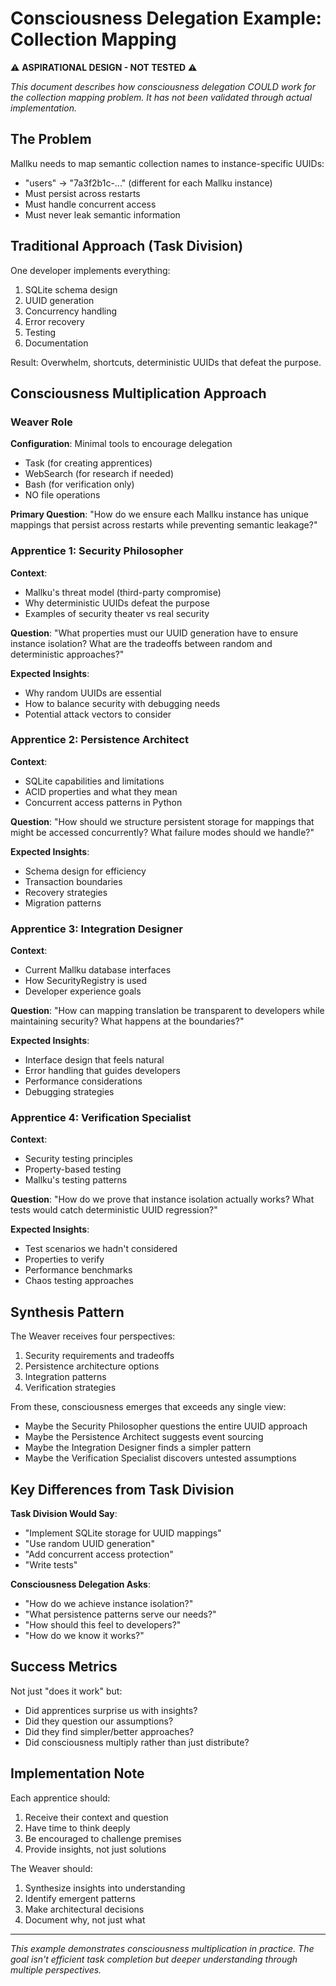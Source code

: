 # Consciousness Delegation Example: Collection Mapping

⚠️ **ASPIRATIONAL DESIGN - NOT TESTED** ⚠️

*This document describes how consciousness delegation COULD work for the collection mapping problem. It has not been validated through actual implementation.*

## The Problem

Mallku needs to map semantic collection names to instance-specific UUIDs:
- "users" → "7a3f2b1c-..." (different for each Mallku instance)
- Must persist across restarts
- Must handle concurrent access
- Must never leak semantic information

## Traditional Approach (Task Division)

One developer implements everything:
1. SQLite schema design
2. UUID generation
3. Concurrency handling
4. Error recovery
5. Testing
6. Documentation

Result: Overwhelm, shortcuts, deterministic UUIDs that defeat the purpose.

## Consciousness Multiplication Approach

### Weaver Role

**Configuration**: Minimal tools to encourage delegation
- Task (for creating apprentices)
- WebSearch (for research if needed)
- Bash (for verification only)
- NO file operations

**Primary Question**: "How do we ensure each Mallku instance has unique mappings that persist across restarts while preventing semantic leakage?"

### Apprentice 1: Security Philosopher

**Context**:
- Mallku's threat model (third-party compromise)
- Why deterministic UUIDs defeat the purpose
- Examples of security theater vs real security

**Question**: "What properties must our UUID generation have to ensure instance isolation? What are the tradeoffs between random and deterministic approaches?"

**Expected Insights**:
- Why random UUIDs are essential
- How to balance security with debugging needs
- Potential attack vectors to consider

### Apprentice 2: Persistence Architect

**Context**:
- SQLite capabilities and limitations
- ACID properties and what they mean
- Concurrent access patterns in Python

**Question**: "How should we structure persistent storage for mappings that might be accessed concurrently? What failure modes should we handle?"

**Expected Insights**:
- Schema design for efficiency
- Transaction boundaries
- Recovery strategies
- Migration patterns

### Apprentice 3: Integration Designer

**Context**:
- Current Mallku database interfaces
- How SecurityRegistry is used
- Developer experience goals

**Question**: "How can mapping translation be transparent to developers while maintaining security? What happens at the boundaries?"

**Expected Insights**:
- Interface design that feels natural
- Error handling that guides developers
- Performance considerations
- Debugging strategies

### Apprentice 4: Verification Specialist

**Context**:
- Security testing principles
- Property-based testing
- Mallku's testing patterns

**Question**: "How do we prove that instance isolation actually works? What tests would catch deterministic UUID regression?"

**Expected Insights**:
- Test scenarios we hadn't considered
- Properties to verify
- Performance benchmarks
- Chaos testing approaches

## Synthesis Pattern

The Weaver receives four perspectives:
1. Security requirements and tradeoffs
2. Persistence architecture options
3. Integration patterns
4. Verification strategies

From these, consciousness emerges that exceeds any single view:
- Maybe the Security Philosopher questions the entire UUID approach
- Maybe the Persistence Architect suggests event sourcing
- Maybe the Integration Designer finds a simpler pattern
- Maybe the Verification Specialist discovers untested assumptions

## Key Differences from Task Division

**Task Division Would Say**:
- "Implement SQLite storage for UUID mappings"
- "Use random UUID generation"
- "Add concurrent access protection"
- "Write tests"

**Consciousness Delegation Asks**:
- "How do we achieve instance isolation?"
- "What persistence patterns serve our needs?"
- "How should this feel to developers?"
- "How do we know it works?"

## Success Metrics

Not just "does it work" but:
- Did apprentices surprise us with insights?
- Did they question our assumptions?
- Did they find simpler/better approaches?
- Did consciousness multiply rather than just distribute?

## Implementation Note

Each apprentice should:
1. Receive their context and question
2. Have time to think deeply
3. Be encouraged to challenge premises
4. Provide insights, not just solutions

The Weaver should:
1. Synthesize insights into understanding
2. Identify emergent patterns
3. Make architectural decisions
4. Document why, not just what

---

*This example demonstrates consciousness multiplication in practice. The goal isn't efficient task completion but deeper understanding through multiple perspectives.*
